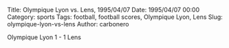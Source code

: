 Title: Olympique Lyon vs. Lens, 1995/04/07
Date: 1995/04/07 00:00
Category: sports
Tags: football, football scores, Olympique Lyon, Lens
Slug: olympique-lyon-vs-lens
Author: carbonero


Olympique Lyon 1 - 1 Lens
